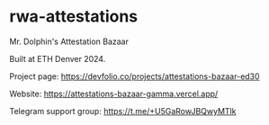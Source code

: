 # rwa-attestations

Mr. Dolphin's Attestation Bazaar

Built at ETH Denver 2024.

Project page: https://devfolio.co/projects/attestations-bazaar-ed30

Website: https://attestations-bazaar-gamma.vercel.app/

Telegram support group: https://t.me/+U5GaRowJBQwyMTlk